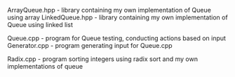 ArrayQueue.hpp - library containing my own implementation of Queue using array
LinkedQueue.hpp - library containing my own implementation of Queue using linked list

Queue.cpp - program for Queue testing, conducting actions based on input
Generator.cpp - program generating input for Queue.cpp

Radix.cpp - program sorting integers using radix sort and my own implementations of queue
